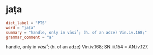 # jaṭa

``` toml
dict_label = "PTS"
word = "jaṭa"
summary = "handle, only in vāsi˚; (h. of an adze) Vin.iv.168;"
grammar_comment = "a"
```

handle, only in *vāsi˚*; (h. of an adze) Vin.iv.168; SN.iii.154 = AN.iv.127.

